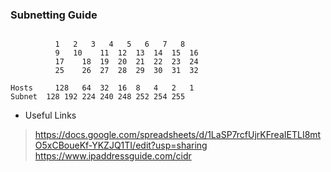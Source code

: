 ### Subnetting Guide

```

	      1	  2	  3	  4	  5	  6	  7	  8
	      9	  10	11	12	13	14	15	16
	      17	18	19	20	21	22	23	24
	      25	26	27	28	29	30	31	32
								
Hosts	  128	64	32	16	8	4	2	1
Subnet	128	192	224	240	248	252	254	255

```


* Useful Links
> https://docs.google.com/spreadsheets/d/1LaSP7rcfUjrKFreaIETLI8mtO5xCBoueKf-YKZJQ1TI/edit?usp=sharing
> https://www.ipaddressguide.com/cidr
